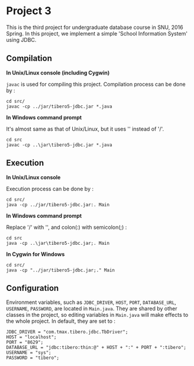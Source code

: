 Project 3
=========

This is the third project for undergraduate database course in SNU, 2016 Spring.
In this project, we implement a simple 'School Information System' using JDBC.

Compilation
-----------

**In Unix/Linux console (including Cygwin)**

`javac` is used for compiling this project.
Compilation process can be done by :

	cd src/
	javac -cp ../jar/tibero5-jdbc.jar *.java

**In Windows command prompt**

It's almost same as that of Unix/Linux, but it uses '\' instead of '/'.

	cd src
	javac -cp ..\jar\tibero5-jdbc.jar *.java

Execution
---------

**In Unix/Linux console**

Execution process can be done by :

	cd src/
	java -cp ../jar/tibero5-jdbc.jar:. Main

**In Windows command prompt**

Replace '/' with '\', and colon(:) with semicolon(;) :
	
	cd src
	java -cp ..\jar\tibero5-jdbc.jar;. Main

**In Cygwin for Windows**

	cd src/
	java -cp "../jar/tibero5-jdbc.jar;." Main

Configuration
-------------

Environment variables, such as `JDBC_DRIVER`, `HOST`, `PORT`, `DATABASE_URL`, `USERNAME`, `PASSWORD`, are located in `Main.java`.
They are shared by other classes in the project, so editing variables in `Main.java` will make effects to the whole project.
In default, they are set to :

	JDBC_DRIVER = "com.tmax.tibero.jdbc.TbDriver";
	HOST = "localhost";
	PORT = "8629";
	DATABASE_URL = "jdbc:tibero:thin:@" + HOST + ":" + PORT + ":tibero";
	USERNAME = "sys";
	PASSWORD = "tibero";


